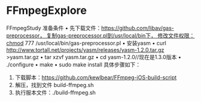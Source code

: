 # FFmpegExplore
FFmpegStudy
准备条件
	•	先下载文件：https://github.com/libav/gas-preprocessor， 复制gas-preprocessor.pl到/usr/local/bin下， 修改文件权限：chmod 777 /usr/local/bin/gas-preprocessor.pl
	•	安装yasm
	•	curl http://www.tortall.net/projects/yasm/releases/yasm-1.2.0.tar.gz >yasm.tar.gz
	•	tar xzvf yasm.tar.gz
	•	cd yasm-1.2.0//现在是1.3.0版本
	•	./configure
	•	make
	•	sudo make install
具体步骤如下：
1. 下载脚本：https://github.com/kewlbear/FFmpeg-iOS-build-script
2. 解压，找到文件 build-ffmpeg.sh
3. 执行服本文件：./build-ffmpeg.sh

